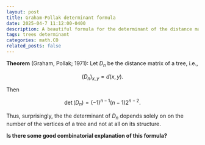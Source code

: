 ```yaml
---
layout: post
title: Graham-Pollak determinant formula
date: 2025-04-7 11:12:00-0400
description: A beautiful formula for the determinant of the distance matrix of a tree.
tags: trees determinant
categories: math.CO
related_posts: false
---
```


**Theorem** (Graham, Pollak; 1971):
Let $D_n$ be the distance matrix of a tree, i.e.,

$$ (D_n)_{x,y} = d(x,y). $$

Then

$$\det(D_n) = (-1)^{n-1}(n-1)2^{n-2}.$$

Thus, surprisingly, the the determinant of $D_n$ dopends solely on on the number of the vertices of a tree and not at all on its structure.

**Is there some good combinatorial explanation of this formula?**
